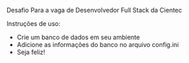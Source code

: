 Desafio Para a vaga de Desenvolvedor Full Stack da Cientec

Instruções de uso:
- Crie um banco de dados em seu ambiente
- Adicione as informações do banco no arquivo config.ini
- Seja feliz!